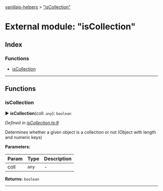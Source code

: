 [vanillajs-helpers](../README.md) > ["isCollection"](../modules/_iscollection_.md)



# External module: "isCollection"

## Index

### Functions

* [isCollection](_iscollection_.md#iscollection)



---
## Functions
<a id="iscollection"></a>

###  isCollection

► **isCollection**(coll: *`any`*): `boolean`



*Defined in [isCollection.ts:9](https://github.com/Tokimon/vanillajs-helpers/blob/cf259dc/isCollection.ts#L9)*



Determines whether a given object is a collection or not (Object with length and numeric keys)


**Parameters:**

| Param | Type | Description |
| ------ | ------ | ------ |
| coll | `any`   |  - |





**Returns:** `boolean`





___


